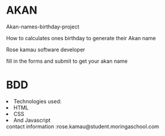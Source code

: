 # AKAN
<tittle>Akan-names-birthday-project</tittle>
<p>How to calculates ones birthday to generate their Akan name</p>

<body>
<p>Rose kamau<brk>  software developer </p>

<p>fill in the forms and submit to get your akan name</p>

<h1>BDD</h1>
<li>Technologies used:</li>
<li>HTML</li>
<li>CSS</li>
<li> And Javascript</li>

<link>contact information :rose.kamau@student.moringaschool.com</link>



</body>
